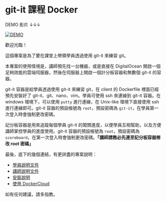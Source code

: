 # git-it 課程 Docker

DEMO 影片 ↓↓↓

[![DEMO](http://img.youtube.com/vi/NjcGE-mbIM8/0.jpg)](https://youtu.be/NjcGE-mbIM8 "DEMO")

歡迎光臨！

這個專案是為了要在課堂上帶領學員透過使用 git-it 來練習 git。

本專案的使用情境是，講師預先找一台機器，或是直接在 DigitalOcean 開啟一個足夠效能的雲端伺服器，然後在伺服器上開啟一個計分板容器和無數個 git-it 的容器。

git-it 容器是給學員透過使用 git-it 來練習 git，在 client 的 Dockerfile 裡面已經預先安裝好了 git-it、git、nano、vim。學員可使用 ssh 來連線到 git-it 容器。在 windows 環境下，可以使用 `putty` 進行連線，在 Unix-like 環境下直接使用 ssh 進行連線即可。git-it 容器的預設帳號為 `root`，預設密碼為 `git-it`，在學員第一次登入時會強制更改密碼。

記分板容器是用來追蹤每個學員 git-it 的闖關進度，以便學員互相幫助，以及方便講師掌控學員的進度使用。git-it 容器的預設帳號為 `root`，預設密碼為 `scoreboard`，在第一次登入時會強制更改密碼。**「講師請務必先連至記分板容器修改 root 密碼」**

最後，底下的幾個連結，有更詳盡的專案說明：

* [學員說明文件](student.md)
* [講師說明文件](teacher.md)
* [安裝說明](install.md)
* [使用 DockerCloud](dockercloud.md)

如有任何建議，請多指教。
